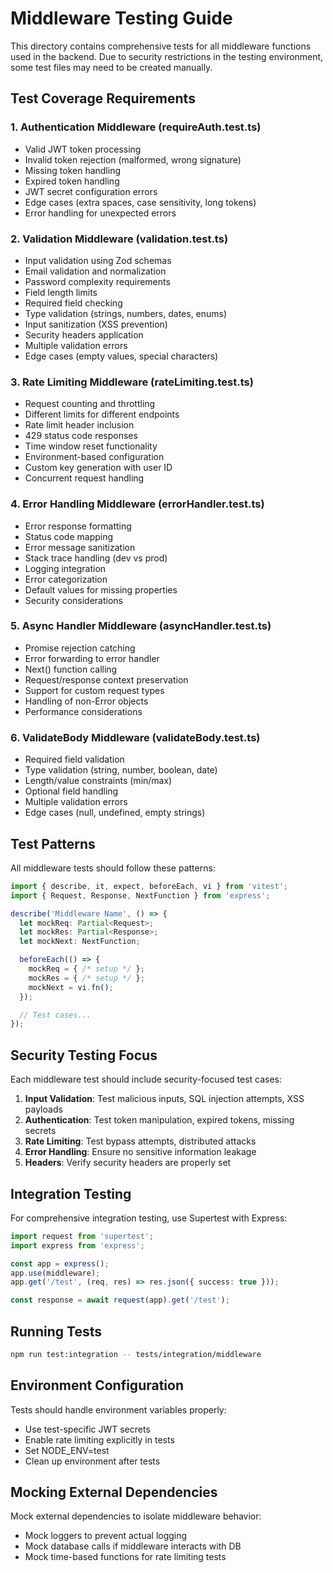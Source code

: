 # Middleware Testing Guide

This directory contains comprehensive tests for all middleware functions used in the backend. Due to security restrictions in the testing environment, some test files may need to be created manually.

## Test Coverage Requirements

### 1. Authentication Middleware (requireAuth.test.ts)

- Valid JWT token processing
- Invalid token rejection (malformed, wrong signature)
- Missing token handling
- Expired token handling
- JWT secret configuration errors
- Edge cases (extra spaces, case sensitivity, long tokens)
- Error handling for unexpected errors

### 2. Validation Middleware (validation.test.ts)

- Input validation using Zod schemas
- Email validation and normalization
- Password complexity requirements
- Field length limits
- Required field checking
- Type validation (strings, numbers, dates, enums)
- Input sanitization (XSS prevention)
- Security headers application
- Multiple validation errors
- Edge cases (empty values, special characters)

### 3. Rate Limiting Middleware (rateLimiting.test.ts)

- Request counting and throttling
- Different limits for different endpoints
- Rate limit header inclusion
- 429 status code responses
- Time window reset functionality
- Environment-based configuration
- Custom key generation with user ID
- Concurrent request handling

### 4. Error Handling Middleware (errorHandler.test.ts)

- Error response formatting
- Status code mapping
- Error message sanitization
- Stack trace handling (dev vs prod)
- Logging integration
- Error categorization
- Default values for missing properties
- Security considerations

### 5. Async Handler Middleware (asyncHandler.test.ts)

- Promise rejection catching
- Error forwarding to error handler
- Next() function calling
- Request/response context preservation
- Support for custom request types
- Handling of non-Error objects
- Performance considerations

### 6. ValidateBody Middleware (validateBody.test.ts)

- Required field validation
- Type validation (string, number, boolean, date)
- Length/value constraints (min/max)
- Optional field handling
- Multiple validation errors
- Edge cases (null, undefined, empty strings)

## Test Patterns

All middleware tests should follow these patterns:

```typescript
import { describe, it, expect, beforeEach, vi } from 'vitest';
import { Request, Response, NextFunction } from 'express';

describe('Middleware Name', () => {
  let mockReq: Partial<Request>;
  let mockRes: Partial<Response>;
  let mockNext: NextFunction;

  beforeEach(() => {
    mockReq = { /* setup */ };
    mockRes = { /* setup */ };
    mockNext = vi.fn();
  });

  // Test cases...
});
```

## Security Testing Focus

Each middleware test should include security-focused test cases:

1. **Input Validation**: Test malicious inputs, SQL injection attempts, XSS payloads
2. **Authentication**: Test token manipulation, expired tokens, missing secrets
3. **Rate Limiting**: Test bypass attempts, distributed attacks
4. **Error Handling**: Ensure no sensitive information leakage
5. **Headers**: Verify security headers are properly set

## Integration Testing

For comprehensive integration testing, use Supertest with Express:

```typescript
import request from 'supertest';
import express from 'express';

const app = express();
app.use(middleware);
app.get('/test', (req, res) => res.json({ success: true }));

const response = await request(app).get('/test');
```

## Running Tests

```bash
npm run test:integration -- tests/integration/middleware
```

## Environment Configuration

Tests should handle environment variables properly:

- Use test-specific JWT secrets
- Enable rate limiting explicitly in tests
- Set NODE_ENV=test
- Clean up environment after tests

## Mocking External Dependencies

Mock external dependencies to isolate middleware behavior:
- Mock loggers to prevent actual logging
- Mock database calls if middleware interacts with DB
- Mock time-based functions for rate limiting tests
